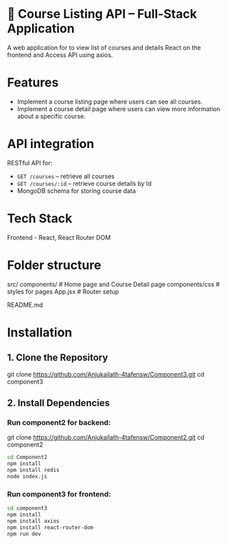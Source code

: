 # 📘 Course Listing API – Full-Stack Application

A web application for to view list of courses and details React on the frontend and Access API using axios.

# Features
 - Implement a course listing page where users can see all courses.
 - Implement a course detail page where users can view more information about a specific course.

 # API integration

  RESTful API for:
  - `GET /courses` – retrieve all courses
  - `GET /courses/:id` – retrieve course details by Id
- MongoDB schema for storing course data

# Tech Stack
 Frontend - React, React Router DOM

# Folder structure

src/
  components/     # Home page and Course Detail page
  components/css  # styles for pages
  App.jsx         # Router setup

README.md

# Installation
## 1. Clone the Repository

git clone https://github.com/Anjukailath-4tafensw/Component3.git
cd component3

## 2. Install Dependencies

### Run component2 for backend:

git clone https://github.com/Anjukailath-4tafensw/Component2.git
cd component2

```bash
cd Component2
npm install
npm install redis
node index.js
```

### Run component3 for frontend:
```bash
cd component3
npm install
npm install axios
npm install react-router-dom
npm run dev
```

